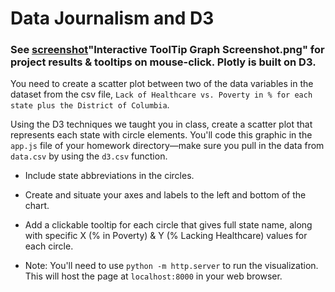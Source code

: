 # Data Journalism and D3

### See [screenshot](/Interactive_ToolTip_Graph_Screenshot.png)"Interactive ToolTip Graph Screenshot.png" for project results & tooltips on mouse-click. Plotly is built on D3.

You need to create a scatter plot between two of the data variables in the dataset from the csv file, `Lack of Healthcare vs. Poverty in % for each state plus the District of Columbia`.

Using the D3 techniques we taught you in class, create a scatter plot that represents each state with circle elements. You'll code this graphic in the `app.js` file of your homework directory—make sure you pull in the data from `data.csv` by using the `d3.csv` function. 

* Include state abbreviations in the circles.

* Create and situate your axes and labels to the left and bottom of the chart.

* Add a clickable tooltip for each circle that gives full state name, along with specific X (% in Poverty) & Y (% Lacking Healthcare) values for each circle.

* Note: You'll need to use `python -m http.server` to run the visualization. This will host the page at `localhost:8000` in your web browser. 





